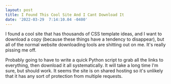 ```yaml
--- 
layout: post 
title: I Found This Cool Site And I Cant Download It 
date: '2022-03-29  7:14:10.04 -0400' 
--- 
```

I found a cool site that has thousands of CSS template ideas, and I want to download a copy (because these things have a 
tendency to disappear), but all of the normal website downloading tools are shitting out on me. It's really pissing me off.

Probably going to have to write a quick Python script to grab all the links to everything, then download it all 
systematically. It will take a long time I'm sure, but should work. It seems the site is on shared hosting so it's unlikely 
that it has any sort of protection from multiple requests. 
